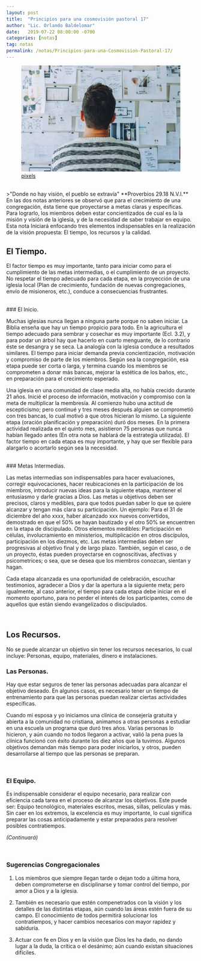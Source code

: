 ```yaml
---
layout: post
title:  "Principios para una cosmovisión pastoral 17"
author: "Lic. Orlando Baldelomar"
date:   2019-07-22 08:00:00 -0700
categories: [notas]
tag: notas
permalink: /notas/Principios-para-una-Cosmovision-Pastoral-17/
---
```

<figure>
<img src="/assets/img/cosmovision.jpeg" class="img-fluid" alt="Responsive image">
<figcaption><a href="https://www.pexels.com/">pixels</a></figcaption>
</figure>
<br>
>"Donde no hay visión, el pueblo se extravía"
**Proverbios 29.18 N.V.I.**

<br>
En las dos notas anteriores se observó que para el crecimiento de una congregación, ésta tiene que proyectarse a metas claras y específicas. Para lograrlo, los miembros deben estar concientizados de cual es la la misión y visión de la iglesia, y de la necesidad de saber trabajar en equipo. Esta nota Iniciará enfocando tres elementos indispensables en la realización de la visión propuesta: El tiempo, los recursos y la calidad.

<br>
<h2 class="text-center">El Tiempo.</h2>

El factor tiempo es muy importante, tanto para iniciar como para el cumplimiento de las metas intermedias, o el cumplimiento de un proyecto. No respetar el tiempo adecuado para cada etapa, en la proyección de una iglesia local (Plan de crecimiento, fundación de nuevas congregaciones, envío de misioneros, etc.), conduce a consecuencias frustrantes.


<br>
### El Inicio.

Muchas iglesias nunca llegan a ninguna parte porque no saben iniciar.  La Biblia enseña que hay un tiempo propicio para todo.  En la agricultura el tiempo adecuado para sembrar y cosechar es muy importante (Ecl. 3.2), y para podar un árbol hay que hacerlo en cuarto menguante, de lo contrario éste se desangra y se seca. La analogía con la iglesia conduce a resultados similares. El tiempo para iniciar demanda previa concientización, motivación y  compromiso de parte de los miembros.  Según sea la congregación, esa etapa puede ser corta o larga, y termina cuando los miembros se comprometen a donar más bancas, mejorar la estética de los baños, etc., en preparación para el crecimiento esperado.

Una iglesia en una comunidad de clase media alta, no había crecido durante 21 años. Inicié el proceso de información, motivación y compromiso con la meta de multiplicar la membresía. Al comienzo hubo una actitud de escepticismo; pero continué y tres meses después alguien se comprometió con tres bancas, lo cual motivó a que otros hicieran lo mismo. La siguiente etapa (oración planificación y preparación) duró dos meses. En la primera actividad realizada en el quinto mes, asistieron 75 personas que nunca habían llegado antes (En otra nota se hablará de la estrategia utilizada). El factor tiempo en cada etapa es muy importante, y hay que ser flexible para alargarlo o acortarlo según sea la necesidad.

<br>
### Metas Intermedias.

Las metas intermedias son indispensables para hacer evaluaciones, corregir equivocaciones, hacer reubicaciones en la participación de los miembros, introducir nuevas ideas para la siguiente etapa, mantener el entusiasmo y darle gracias a Dios. Las metas u objetivos deben ser precisos, claros y medibles, para que todos puedan saber lo que se quiere alcanzar y tengan más clara su participación. Un ejemplo: Para el 31 de diciembre del año xxxx, haber alcanzado xxx nuevos convertidos, demostrado en que el 50% se hayan bautizado y el otro 50% se encuentren en la etapa de discipulado. Otros elementos medibles: Participación en células, involucramiento en ministerios, multiplicación en otros discípulos, participación en los diezmos, etc.
Las metas intermedias deben ser progresivas al objetivo final y de largo plazo. También, según el caso, o de un proyecto, éstas pueden proyectarse en cognoscitivas, afectivas y psicometrices; o sea, que se desea que los miembros conozcan, sientan y hagan.

Cada etapa alcanzada es una oportunidad de celebración, escuchar testimonios, agradecer a Dios y dar la apertura a la siguiente meta; pero igualmente, al caso anterior, el tiempo para cada etapa debe iniciar en el momento oportuno, para no perder el interés de los participantes, como de aquellos que están siendo evangelizados o discipulados.

<br>

<h2 class="text-center">Los Recursos.</h2>
No se puede alcanzar un objetivo sin tener los recursos necesarios, lo cual incluye: Personas, equipo, materiales, dinero e instalaciones.

<br>

### Las Personas.

Hay que estar seguros de tener las personas adecuadas para alcanzar el objetivo deseado. En algunos casos, es necesario tener un tiempo de entrenamiento para que las personas puedan realizar ciertas actividades específicas.

Cuando mi esposa y yo iniciamos una clínica de consejería gratuita y abierta a la comunidad no cristiana, animamos a otras personas a estudiar en una escuela un programa que duró tres años. Varias personas lo hicieron, y aún cuando no todos llegaron a activar, valió la pena pues la clínica funcionó con éxito durante los diez años que la tuvimos. Algunos objetivos demandan más tiempo para poder iniciarlos, y otros, pueden desarrollarse al tiempo que las personas se preparan.

<br>

### El Equipo.

Es indispensable considerar el equipo necesario, para realizar con eficiencia cada tarea en el proceso de alcanzar los objetivos. Este puede ser: Equipo tecnológico, materiales escritos, mesas, sillas, películas y más.  Sin caer en los extremos, la excelencia es muy importante, lo cual significa preparar las cosas anticipadamente y estar preparados para resolver posibles contratiempos.

<em>(Continuará)</em>

<br>

<h3 class="text-center">Sugerencias Congregacionales</h3>

1. Los miembros que siempre llegan tarde o dejan todo a última hora, deben comprometerse en disciplinarse y tomar control del tiempo, por amor a Dios y a la iglesia.


2. También es necesario que estén compenetrados con la visión y los detalles de las distintas etapas, aún cuando las áreas estén fuera de su campo.  El conocimiento de todos permitirá solucionar los contratiempos, y hacer cambios necesarios con mayor rapidez y sabiduría.


3. Actuar con fe en Dios y en la visión que Dios les ha dado, no dando lugar a la duda, la crítica o el desánimo; aún cuando existan situaciones difíciles.

<br>

